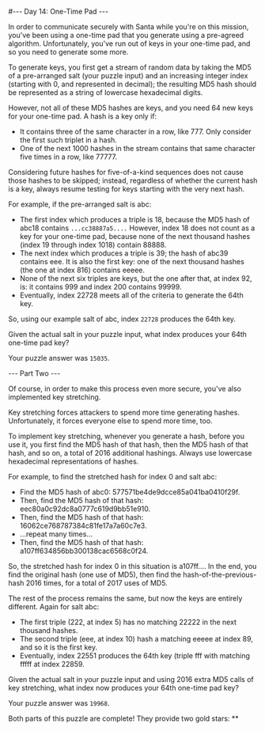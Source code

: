 #--- Day 14: One-Time Pad ---

In order to communicate securely with Santa while you're on this mission, you've been using a one-time pad that you generate using a pre-agreed algorithm. Unfortunately, you've run out of keys in your one-time pad, and so you need to generate some more.

To generate keys, you first get a stream of random data by taking the MD5 of a pre-arranged salt (your puzzle input) and an increasing integer index (starting with 0, and represented in decimal); the resulting MD5 hash should be represented as a string of lowercase hexadecimal digits.

However, not all of these MD5 hashes are keys, and you need 64 new keys for your one-time pad. A hash is a key only if:

- It contains three of the same character in a row, like 777. Only consider the first such triplet in a hash.
- One of the next 1000 hashes in the stream contains that same character five times in a row, like 77777.

Considering future hashes for five-of-a-kind sequences does not cause those hashes to be skipped; instead, regardless of whether the current hash is a key, always resume testing for keys starting with the very next hash.

For example, if the pre-arranged salt is abc:

- The first index which produces a triple is 18, because the MD5 hash of abc18 contains `...cc38887a5....` However, index 18 does not count as a key for your one-time pad, because none of the next thousand hashes (index 19 through index 1018) contain 88888.
- The next index which produces a triple is 39; the hash of abc39 contains eee. It is also the first key: one of the next thousand hashes (the one at index 816) contains eeeee.
- None of the next six triples are keys, but the one after that, at index 92, is: it contains 999 and index 200 contains 99999.
- Eventually, index 22728 meets all of the criteria to generate the 64th key.

So, using our example salt of abc, index `22728` produces the 64th key.

Given the actual salt in your puzzle input, what index produces your 64th one-time pad key?

Your puzzle answer was `15035`.

--- Part Two ---

Of course, in order to make this process even more secure, you've also implemented key stretching.

Key stretching forces attackers to spend more time generating hashes. Unfortunately, it forces everyone else to spend more time, too.

To implement key stretching, whenever you generate a hash, before you use it, you first find the MD5 hash of that hash, then the MD5 hash of that hash, and so on, a total of 2016 additional hashings. Always use lowercase hexadecimal representations of hashes.

For example, to find the stretched hash for index 0 and salt abc:

- Find the MD5 hash of abc0: 577571be4de9dcce85a041ba0410f29f.
- Then, find the MD5 hash of that hash: eec80a0c92dc8a0777c619d9bb51e910.
- Then, find the MD5 hash of that hash: 16062ce768787384c81fe17a7a60c7e3.
- ...repeat many times...
- Then, find the MD5 hash of that hash: a107ff634856bb300138cac6568c0f24.

So, the stretched hash for index 0 in this situation is a107ff.... In the end, you find the original hash (one use of MD5), then find the hash-of-the-previous-hash 2016 times, for a total of 2017 uses of MD5.

The rest of the process remains the same, but now the keys are entirely different. Again for salt abc:

- The first triple (222, at index 5) has no matching 22222 in the next thousand hashes.
- The second triple (eee, at index 10) hash a matching eeeee at index 89, and so it is the first key.
- Eventually, index 22551 produces the 64th key (triple fff with matching fffff at index 22859.

Given the actual salt in your puzzle input and using 2016 extra MD5 calls of key stretching, what index now produces your 64th one-time pad key?

Your puzzle answer was `19968`.

Both parts of this puzzle are complete! They provide two gold stars: **
